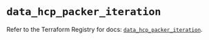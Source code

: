 # `data_hcp_packer_iteration`

Refer to the Terraform Registry for docs: [`data_hcp_packer_iteration`](https://registry.terraform.io/providers/hashicorp/hcp/0.81.0/docs/data-sources/packer_iteration).
